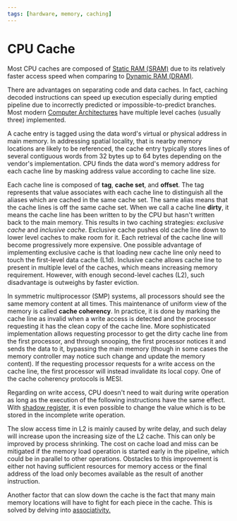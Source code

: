 ```yaml
---
tags: [hardware, memory, caching]
---
```


# CPU Cache

Most CPU caches are composed of [Static RAM (SRAM)](202403181035.md) due to its
relatively faster access speed when comparing to [Dynamic RAM (DRAM)](202403142052.md).

There are advantages on separating code and data caches. In fact, caching
decoded instructions can speed up execution especially during emptied pipeline
due to incorrectly predicted or impossible-to-predict branches. Most modern
[Computer Architectures](202403151651.md) have multiple level caches (usually
three) implemented.

A cache entry is tagged using the data word's virtual or physical address in
main memory. In addressing spatial locality, that is nearby memory locations are
likely to be referenced, the cache entry typically stores lines of several
contiguous words from 32 bytes up to 64 bytes depending on the vendor's
implementation. CPU finds the data word's memory address for each cache line by
masking address value according to cache line size.

Each cache line is composed of **tag**, **cache set**, and **offset**. The tag
represents that value associates with each cache line to distinguish all the
aliases which are cached in the same cache set. The same alias means that the
cache lines is off the same cache set. When we call a cache line **dirty**, it
means the cache line has been written to by the CPU but hasn't written back to
the main memory. This results in two caching strategies: *exclusive cache* and
*inclusive cache*. Exclusive cache pushes old cache line down to lower level
caches to make room for it. Each retrieval of the cache line will become
progressively more expensive. One possible advantage of implementing exclusive
cache is that loading new cache line only need to touch the first-level data
cache (L1d). Inclusive cache allows cache line to present in multiple level of
the caches, which means increasing memory requirement. However, with enough
second-level caches (L2), such disadvantage is outweighs by faster eviction.

In symmetric multiprocessor (SMP) systems, all processors should see the same
memory content at all times. This maintenance of uniform view of the memory is
called **cache coherency**. In practice, it is done by marking the cache line as
invalid when a write access is detected and the processor requesting it has the
clean copy of the cache line. More sophisticated implementation allows
requesting processor to get the dirty cache line from the first processor, and
through snooping, the first processor notices it and sends the data to it,
bypassing the main memory (though in some cases the memory controller may
notice such change and update the memory content). If the requesting processor
requests for a write access on the cache line, the first processor will instead
invalidate its local copy. One of the cache coherency protocols is MESI.

Regarding on write access, CPU doesn't need to wait during write operation as
long as the execution of the following instructions have the same effect. With
[shadow register](202403191113.md), it is even possible to change the value
which is to be stored in the incomplete write operation.

The slow access time in L2 is mainly caused by write delay, and such delay will
increase upon the increasing size of the L2 cache. This can only be improved by
process shrinking. The cost on cache load and miss can be mitigated if the
memory load operation is started early in the pipeline, which could be in
parallel to other operations. Obstacles to this improvement is either not having
sufficient resources for memory access or the final address of the load only
becomes available as the result of another instruction.

Another factor that can slow down the cache is the fact that many main memory
locations will have to fight for each piece in the cache. This is solved by
delving into [associativity.](202403202309.md)
